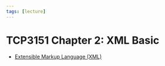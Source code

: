 ```yaml
---
tags: [lecture]
---
```


# TCP3151 Chapter 2: XML Basic

- [Extensible Markup Language (XML)](202305281742.md)
